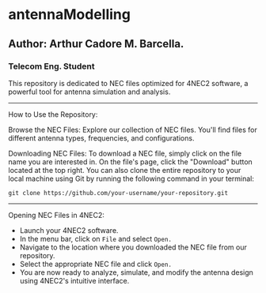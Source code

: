 # antennaModelling

## Author: Arthur Cadore M. Barcella.
### Telecom Eng. Student

This repository is dedicated to NEC files optimized for 4NEC2 software, a powerful tool for antenna simulation and analysis. 

---

How to Use the Repository:

Browse the NEC Files:
Explore our collection of NEC files. You'll find files for different antenna types, frequencies, and configurations.

Downloading NEC Files:
To download a NEC file, simply click on the file name you are interested in. On the file's page, click the "Download" button located at the top right. You can also clone the entire repository to your local machine using Git by running the following command in your terminal:

```
git clone https://github.com/your-username/your-repository.git
```
---

Opening NEC Files in 4NEC2:

- Launch your 4NEC2 software.
- In the menu bar, click on `File` and select `Open.`
- Navigate to the location where you downloaded the NEC file from our repository.
- Select the appropriate NEC file and click `Open.`
- You are now ready to analyze, simulate, and modify the antenna design using 4NEC2's intuitive interface.
